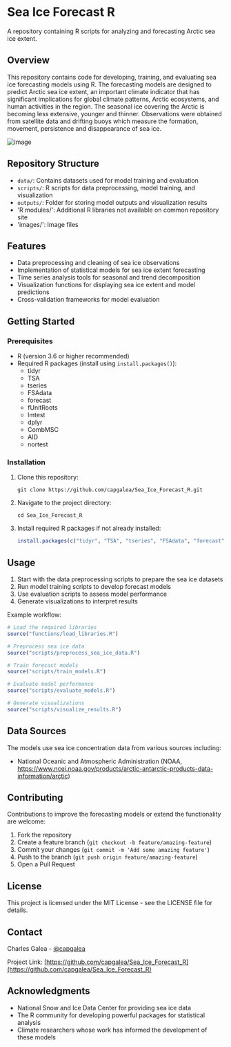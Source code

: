 # Sea Ice Forecast R

A repository containing R scripts for analyzing and forecasting Arctic sea ice extent. 

## Overview

This repository contains code for developing, training, and evaluating sea ice forecasting models using R. The forecasting models are designed to predict Arctic sea ice extent, an important climate indicator that has significant implications for global climate patterns, Arctic ecosystems, and human activities in the region. The seasonal ice covering the Arctic is becoming less extensive, younger and thinner. Observations were obtained from satellite data and drifting buoys which measure the formation, movement, persistence and disappearance of sea ice.

![image](https://github.com/user-attachments/assets/8cd14a49-4e96-4142-80af-f8c348b38256)

## Repository Structure

- `data/`: Contains datasets used for model training and evaluation
- `scripts/`: R scripts for data preprocessing, model training, and visualization
- `outputs/`: Folder for storing model outputs and visualization results
- 'R modules/': Additional R libraries not available on common repository site
- 'images/': Image files

## Features

- Data preprocessing and cleaning of sea ice observations
- Implementation of statistical models for sea ice extent forecasting
- Time series analysis tools for seasonal and trend decomposition
- Visualization functions for displaying sea ice extent and model predictions
- Cross-validation frameworks for model evaluation

## Getting Started

### Prerequisites

- R (version 3.6 or higher recommended)
- Required R packages (install using `install.packages()`):
  - tidyr
  - TSA
  - tseries
  - FSAdata
  - forecast
  - fUnitRoots
  - lmtest
  - dplyr
  - CombMSC
  - AID
  - nortest

### Installation

1. Clone this repository:
   ```
   git clone https://github.com/capgalea/Sea_Ice_Forecast_R.git
   ```
2. Navigate to the project directory:
   ```
   cd Sea_Ice_Forecast_R
   ```
3. Install required R packages if not already installed:
   ```R
   install.packages(c("tidyr", "TSA", "tseries", "FSAdata", "forecast", "fUnitRoots", "lmtest", "dplyr". "CombMSC", "AID", "nortest"))
   ```

## Usage

1. Start with the data preprocessing scripts to prepare the sea ice datasets
2. Run model training scripts to develop forecast models
3. Use evaluation scripts to assess model performance
4. Generate visualizations to interpret results

Example workflow:
```R
# Load the required libraries
source("functions/load_libraries.R")

# Preprocess sea ice data
source("scripts/preprocess_sea_ice_data.R")

# Train forecast models
source("scripts/train_models.R")

# Evaluate model performance
source("scripts/evaluate_models.R")

# Generate visualizations
source("scripts/visualize_results.R")
```

## Data Sources

The models use sea ice concentration data from various sources including:
- National Oceanic and Atmospheric Administration (NOAA, https://www.ncei.noaa.gov/products/arctic-antarctic-products-data-information/arctic)

## Contributing

Contributions to improve the forecasting models or extend the functionality are welcome:
1. Fork the repository
2. Create a feature branch (`git checkout -b feature/amazing-feature`)
3. Commit your changes (`git commit -m 'Add some amazing feature'`)
4. Push to the branch (`git push origin feature/amazing-feature`)
5. Open a Pull Request

## License

This project is licensed under the MIT License - see the LICENSE file for details.

## Contact

Charles Galea - [@capgalea](https://github.com/capgalea)

Project Link: [https://github.com/capgalea/Sea_Ice_Forecast_R](https://github.com/capgalea/Sea_Ice_Forecast_R)

## Acknowledgments

- National Snow and Ice Data Center for providing sea ice data
- The R community for developing powerful packages for statistical analysis
- Climate researchers whose work has informed the development of these models
